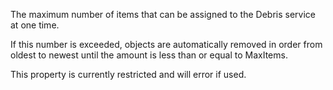 The maximum number of items that can be assigned to the Debris service at
one time.

If this number is exceeded, objects are automatically removed in order
from oldest to newest until the amount is less than or equal to MaxItems.

This property is currently restricted and will error if used.